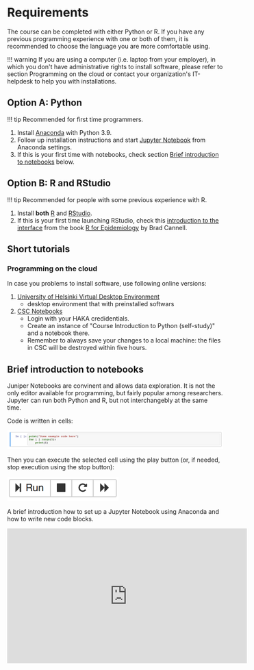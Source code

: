 # Requirements

The course can be completed with either Python or R. If you have any previous programming experience with one or both of them, it is recommended to choose the language you are more comfortable using. 

!!! warning 
    If you are using a computer (i.e. laptop from your employer), in which you don't have administrative rights to install software, please refer to section Programming on the cloud or contact your organization's IT-helpdesk to help you with installations.


## Option A: Python

!!! tip
    Recommended for first time programmers.

1. Install [Anaconda](https://www.anaconda.com/products/distribution) with Python 3.9.
2. Follow up installation instructions and start [Jupyter Notebook](https://jupyter.org/) from Anaconda settings.
3. If this is your first time with notebooks, check section [Brief introduction to notebooks](#brief-introduction-to-notebooks) below.


## Option B: R and RStudio

!!! tip
    Recommended for people with some previous experience with R.

1. Install **both** [R](https://www.r-project.org/) and [RStudio](https://www.rstudio.com/). 
2. If this is your first time launching RStudio, check this [introduction to the interface](https://www.r4epi.com/navigating-the-rstudio-interface.html) from the book  [R for Epidemiology](https://www.r4epi.com/) by Brad Cannell.


## Short tutorials
    
### Programming on the cloud

In case you problems to install software, use following online versions:

1. [University of Helsinki Virtual Desktop Environment](https://vdi.helsinki.fi/) 
    - desktop environment that with preinstalled softwars
2. [CSC Notebooks](https://notebooks.rahtiapp.fi/welcome) 
    - Login with your HAKA credidentials.
    - Create an instance of "Course Introduction to Python (self-study)" and a notebook there. 
    - Remember to always save your changes to a local machine: the files in CSC will be destroyed within five hours.


## Brief introduction to notebooks

Juniper Notebooks are convinent and allows data exploration. It is not the only editor available for programming, but fairly popular among researchers. Jupyter can run both Python and R, but not interchangebly at the same time.

Code is written in cells:

![](img/code_block_example.png)

Then you can execute the selected cell using the play button (or, if needed, stop execution using the stop button):

![](img/play_stop.png)

A brief introduction how to set up a Jupyter Notebook using Anaconda and how to write new code blocks.

<iframe width="560" height="315" src="https://www.youtube.com/embed/-MyjG00la2k" frameborder="0" allow="accelerometer; autoplay; encrypted-media; gyroscope; picture-in-picture" allowfullscreen></iframe>
